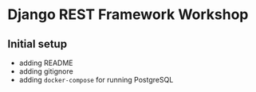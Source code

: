 # Django REST Framework Workshop


## Initial setup
 - adding README
 - adding gitignore
 - adding `docker-compose` for running PostgreSQL
